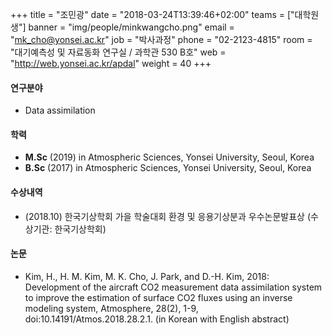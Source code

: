 ﻿+++
title = "조민광"
date = "2018-03-24T13:39:46+02:00"
teams = ["대학원생"]
banner = "img/people/minkwangcho.png"
email = "mk_cho@yonsei.ac.kr"
job = "박사과정"
phone = "02-2123-4815"
room = "대기예측성 및 자료동화 연구실 / 과학관 530 B호"
web = "http://web.yonsei.ac.kr/apdal"
weight = 40
+++

#### 연구분야
+ Data assimilation

#### 학력
+ **M.Sc** (2019) in Atmospheric Sciences, Yonsei University, Seoul, Korea
+ **B.Sc** (2017) in Atmospheric Sciences, Yonsei University, Seoul, Korea

#### 수상내역
+ (2018.10) 한국기상학회 가을 학술대회 환경 및 응용기상분과 우수논문발표상 (수상기관: 한국기상학회)

#### 논문
+ Kim, H., H. M. Kim, M. K. Cho, J. Park, and D.-H. Kim, 2018:  Development of the aircraft CO2 measurement data assimilation system to improve the estimation of surface CO2 fluxes using an inverse modeling system, Atmosphere, 28(2), 1-9, doi:10.14191/Atmos.2018.28.2.1. (in Korean with English abstract)
